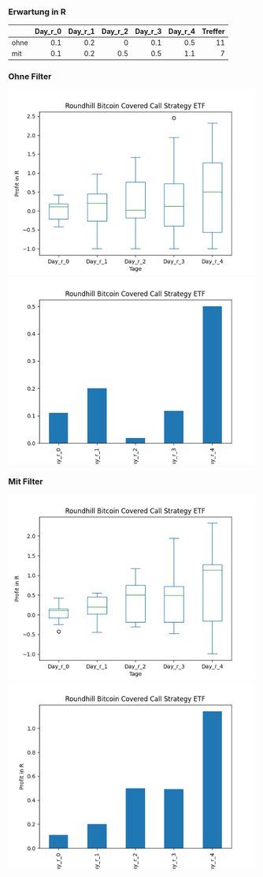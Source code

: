 ### Erwartung in R
|      |   Day_r_0 |   Day_r_1 |   Day_r_2 |   Day_r_3 |   Day_r_4 |   Treffer |
|:-----|----------:|----------:|----------:|----------:|----------:|----------:|
| ohne |       0.1 |       0.2 |       0   |       0.1 |       0.5 |        11 |
| mit  |       0.1 |       0.2 |       0.5 |       0.5 |       1.1 |         7 |

### Ohne Filter
![image info](./data/YBTC_box_all.png)
![image info](./data/YBTC_median_all.png)

### Mit Filter
![image info](./data/YBTC_box_filtered.png)
![image info](./data/YBTC_median_filtered.png)